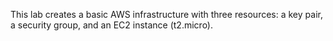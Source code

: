 This lab creates a basic AWS infrastructure with three resources: a key pair, a security group, and an EC2 instance (t2.micro).